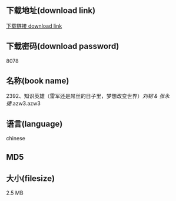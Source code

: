 ## 下载地址(download link)
[下载链接 download link](https://voluble-croquembouche-d321dc.netlify.app/?s=2392%E3%80%81%E7%9F%A5%E8%AF%86%E8%8B%B1%E9%9B%84%EF%BC%88%E9%9B%B7%E5%86%9B%E8%BF%98%E6%98%AF%E5%B1%8C%E4%B8%9D%E7%9A%84%E6%97%A5%E5%AD%90%E9%87%8C%EF%BC%8C%E6%A2%A6%E6%83%B3%E6%94%B9%E5%8F%98%E4%B8%96%E7%95%8C%EF%BC%89_%E5%88%98%E9%9F%A7+%26+%E5%BC%A0%E6%B0%B8%E6%8D%B7_.azw3)

## 下载密码(download password)
8078

## 名称(book name)
2392、知识英雄（雷军还是屌丝的日子里，梦想改变世界）_刘韧 & 张永捷_.azw3.azw3

## 语言(language)
chinese

## MD5


## 大小(filesize)
2.5 MB
